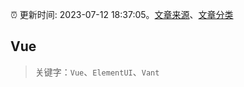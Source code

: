 :alarm_clock: 更新时间: 2023-07-12 18:37:05。[文章来源](/README.md)、[文章分类](/TAGS.md)

## Vue


> 关键字：`Vue`、`ElementUI`、`Vant`



